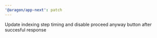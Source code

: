 ```yaml
---
'@aragon/app-next': patch
---
```


Update indexing step timing and disable proceed anyway button after succesful response
